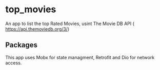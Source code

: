# top_movies

An app to list the top Rated Movies, usint The Movie DB API (
https://api.themoviedb.org/3/)

## Packages

This app uses Mobx for state managment, Retrofit and Dio for network access.


